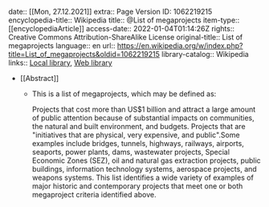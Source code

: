 date:: [[Mon, 27.12.2021]]
extra:: Page Version ID: 1062219215
encyclopedia-title:: Wikipedia
title:: @List of megaprojects
item-type:: [[encyclopediaArticle]]
access-date:: 2022-01-04T01:14:26Z
rights:: Creative Commons Attribution-ShareAlike License
original-title:: List of megaprojects
language:: en
url:: https://en.wikipedia.org/w/index.php?title=List_of_megaprojects&oldid=1062219215
library-catalog:: Wikipedia
links:: [Local library](zotero://select/library/items/6LDSWCNH), [Web library](https://www.zotero.org/users/6520516/items/6LDSWCNH)

- [[Abstract]]
	- This is a list of megaprojects, which may be defined as:
	  
	  Projects that cost more than US$1 billion and attract a large amount of public attention because of substantial impacts on communities, the natural and built environment, and budgets.
	  Projects that are "initiatives that are physical, very expensive, and public".Some examples include bridges, tunnels, highways, railways, airports, seaports, power plants, dams, wastewater projects, Special Economic Zones (SEZ), oil and natural gas extraction projects, public buildings, information technology systems, aerospace projects, and weapons systems. This list identifies a wide variety of examples of major historic and contemporary projects that meet one or both megaproject criteria identified above.